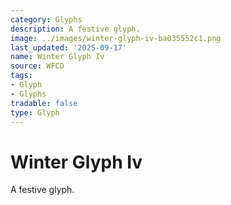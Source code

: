 ```yaml
---
category: Glyphs
description: A festive glyph.
image: ../images/winter-glyph-iv-ba035552c1.png
last_updated: '2025-09-17'
name: Winter Glyph Iv
source: WFCD
tags:
- Glyph
- Glyphs
tradable: false
type: Glyph
---
```


# Winter Glyph Iv

A festive glyph.

